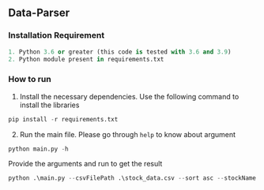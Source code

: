 ## Data-Parser

### Installation Requirement

```python
1. Python 3.6 or greater (this code is tested with 3.6 and 3.9)
2. Python module present in requirements.txt
```

### How to run

1. Install the necessary dependencies. Use the following command to install the libraries
```python
pip install -r requirements.txt
```

2. Run the main file. Please go through `help` to know about argument
```python
python main.py -h
```

Provide the arguments and run to get the result
```python
python .\main.py --csvFilePath .\stock_data.csv --sort asc --stockName EFX --startDate 2013-02-01 --endDate 2013-02-11
```